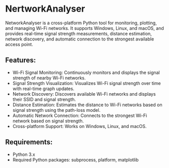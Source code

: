 # NertworkAnalyser

NetworkAnalyser is a cross-platform Python tool for monitoring, plotting, and managing Wi-Fi networks. It supports Windows, Linux, and macOS, and provides real-time signal strength measurements, distance estimation, network discovery, and automatic connection to the strongest available access point.

## Features:
- Wi-Fi Signal Monitoring: Continuously monitors and displays the signal strength of nearby Wi-Fi networks.
- Signal Strength Visualization: Visualizes Wi-Fi signal strength over time with real-time graph updates.
- Network Discovery: Discovers available Wi-Fi networks and displays their SSID and signal strength.
- Distance Estimation: Estimates the distance to Wi-Fi networks based on signal strength using the path-loss model.
- Automatic Network Connection: Connects to the strongest Wi-Fi network based on signal strength.
- Cross-platform Support: Works on Windows, Linux, and macOS.

## Requirements:
- Python 3.x
- Required Python packages: subprocess, platform, matplotlib
